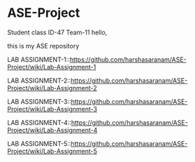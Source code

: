 # ASE-Project

Student class ID-47
Team-11
hello,

this is my ASE repository

LAB ASSIGNMENT-1::https://github.com/harshasaranam/ASE-Project/wiki/Lab-Assignment-1

LAB ASSIGNMENT-2::https://github.com/harshasaranam/ASE-Project/wiki/Lab-Assignment-2

LAB ASSIGNMENT-3::https://github.com/harshasaranam/ASE-Project/wiki/Lab-Assignment-3

LAB ASSIGNMENT-4::https://github.com/harshasaranam/ASE-Project/wiki/Lab-Assignment-4

LAB ASSIGNMENT-5::https://github.com/harshasaranam/ASE-Project/wiki/Lab-Assignment-5

